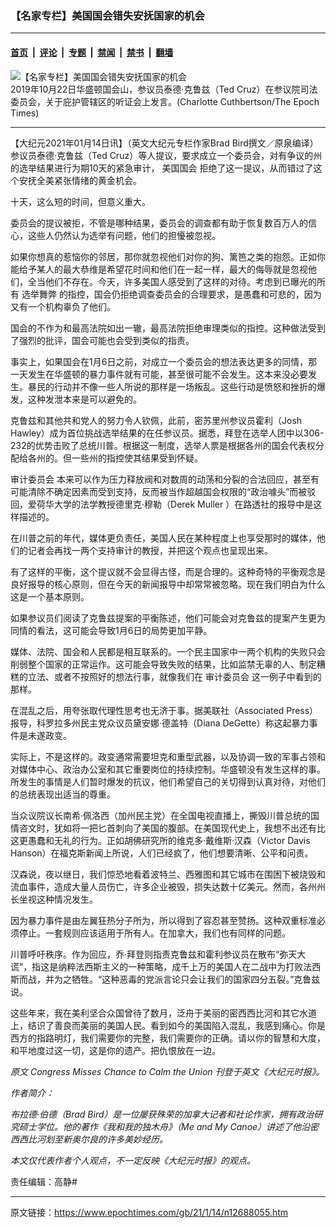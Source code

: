 ### 【名家专栏】美国国会错失安抚国家的机会

---

#### [首页](../../../..?n12688055) &nbsp;|&nbsp; [评论](../../../../../epoch-comment?n12688055) &nbsp;|&nbsp; [专题](../../../../../epoch-special?n12688055) &nbsp;|&nbsp; [禁闻](../../../../../epoch-news?n12688055) &nbsp;|&nbsp; [禁书](../../../../../books?n12688055) &nbsp;|&nbsp; [翻墙](https://github.com/gfw-breaker/nogfw/blob/master/README.md?n12688055)


<div><img alt="【名家专栏】美国国会错失安抚国家的机会" class="attachment-djy_600_400 size-djy_600_400 wp-post-image" src="https://i.epochtimes.com/assets/uploads/2021/01/Ted-Cruz-1200x800-600x400.jpg"/>
<div class="caption">
 2019年10月22日华盛顿国会山，参议员泰德‧克鲁兹（Ted Cruz）在参议院司法委员会，关于庇护管辖区的听证会上发言。(Charlotte Cuthbertson/The Epoch Times)
</div></div><hr/><div class="post_content" id="artbody" itemprop="articleBody">
 <!-- article content begin -->
 <p>
  【大纪元2021年01月14日讯】（英文大纪元专栏作家Brad Bird撰文／原泉编译）参议员泰德‧克鲁兹（Ted Cruz）等人提议，要求成立一个委员会，对有争议的州的选举结果进行为期10天的紧急审计，
  <ok href="https://www.epochtimes.com/gb/tag/%E7%BE%8E%E5%9B%BD%E5%9B%BD%E4%BC%9A.html">
   美国国会
  </ok>
  拒绝了这一提议，从而错过了这个安抚全美紧张情绪的黄金机会。
 </p>
 <p>
  十天，这么短的时间，但意义重大。
 </p>
 <p>
  委员会的提议被拒，不管是哪种结果，委员会的调查都有助于恢复数百万人的信心，这些人仍然认为选举有问题，他们的担懮被忽视。
 </p>
 <p>
  如果你想真的惹恼你的邻居，那你就忽视他们对你的狗、篱笆之类的抱怨。正如你能给予某人的最大恭维是希望花时间和他们在一起一样，最大的侮辱就是忽视他们，全当他们不存在。今天，许多美国人感受到了这样的对待。考虑到已曝光的所有
  <ok href="https://www.epochtimes.com/gb/tag/%E9%80%89%E4%B8%BE%E8%88%9E%E5%BC%8A.html">
   选举舞弊
  </ok>
  的指控，国会仍拒绝调查委员会的合理要求，是愚蠢和可悲的，因为又有一个机构辜负了他们。
 </p>
 <p>
  国会的不作为和最高法院如出一辙，最高法院拒绝审理类似的指控。这种做法受到了强烈的批评，国会可能也会受到类似的指责。
 </p>
 <p>
  事实上，如果国会在1月6日之前，对成立一个委员会的想法表达更多的同情，那一天发生在华盛顿的暴力事件就有可能，甚至很可能不会发生。这本来没必要发生。暴民的行动并不像一些人所说的那样是一场叛乱。这些行动是愤怒和挫折的爆发，这种发泄本来是可以避免的。
 </p>
 <p>
  克鲁兹和其他共和党人的努力令人钦佩，此前，密苏里州参议员霍利（Josh Hawley）成为首位挑战选举结果的在任参议员。据悉，拜登在选举人团中以306-232的优势击败了总统川普。根据这一制度，选举人票是根据各州的国会代表权分配给各州的。但一些州的指控使其结果受到怀疑。
 </p>
 <p>
  <ok href="https://www.epochtimes.com/gb/tag/%E5%AE%A1%E8%AE%A1%E5%A7%94%E5%91%98%E4%BC%9A.html">
   审计委员会
  </ok>
  本来可以作为压力释放阀和对数周的动荡和分裂的合法回应，甚至有可能清除不确定因素而受到支持，反而被当作超越国会权限的“政治噱头”而被驳回，爱荷华大学的法学教授德里克‧穆勒（Derek Muller ）在路透社的报导中是这样描述的。
 </p>
 <p>
  在川普之前的年代，媒体更负责任，美国人民在某种程度上也享受那时的媒体，他们的记者会再找一两个支持审计的教授，并把这个观点也呈现出来。
 </p>
 <p>
  有了这样的平衡，这个提议就不会显得古怪，而是合理的。这种奇特的平衡观念是良好报导的核心原则，但在今天的新闻报导中却常常被忽略。现在我们明白为什么这是一个基本原则。
 </p>
 <p>
  如果参议员们阅读了克鲁兹提案的平衡陈述，他们可能会对克鲁兹的提案产生更为同情的看法，这可能会导致1月6日的局势更加平静。
 </p>
 <p>
  媒体、法院、国会和人民都是相互联系的。一个民主国家中一两个机构的失败只会削弱整个国家的正常运作。这可能会导致失败的结果，比如监禁无辜的人、制定糟糕的立法、或者不按照好的想法行事，就像我们在
  <ok href="https://www.epochtimes.com/gb/tag/%E5%AE%A1%E8%AE%A1%E5%A7%94%E5%91%98%E4%BC%9A.html">
   审计委员会
  </ok>
  这一例子中看到的那样。
 </p>
 <p>
  在混乱之后，用夸张取代理性思考也无济于事。据美联社（Associated Press）报导，科罗拉多州民主党众议员黛安娜‧德盖特（Diana DeGette）称这起暴力事件是未遂政变。
 </p>
 <p>
  实际上，不是这样的。政变通常需要坦克和重型武器，以及协调一致的军事占领和对媒体中心、政治办公室和其它重要岗位的持续控制。华盛顿没有发生这样的事。所发生的事情是人们暂时爆发的抗议，他们希望自己的关切得到认真对待，对他们的总统表现出适当的尊重。
 </p>
 <p>
  当众议院议长南希‧佩洛西（加州民主党）在全国电视直播上，撕毁川普总统的国情咨文时，犹如将一把匕首刺向了美国的腹部。在美国现代史上，我想不出还有比这更愚蠢和无礼的行为。正如胡佛研究所的维克多‧戴维斯‧汉森（Victor Davis Hanson）在福克斯新闻上所说，人们已经疯了，他们想要清晰、公平和问责。
 </p>
 <p>
  汉森说，夜以继日，我们惊恐地看着波特兰、西雅图和其它城市在围困下被烧毁和流血事件，造成大量人员伤亡，许多企业被毁，损失达数十亿美元。然而，各州州长坐视这种情况发生。
 </p>
 <p>
  因为暴力事件是由左翼狂热分子所为，所以得到了容忍甚至赞扬。这种双重标准必须停止。一套规则应该适用于所有人。在加拿大，我们也有同样的问题。
 </p>
 <p>
  川普呼吁秩序。作为回应，乔‧拜登则指责克鲁兹和霍利参议员在散布“弥天大谎”，指这是纳粹法西斯主义的一种策略，成千上万的美国人在二战中为打败法西斯而战，并为之牺牲。“这种恶毒的党派言论只会让我们的国家四分五裂。”克鲁兹说。
 </p>
 <p>
  这些年来，我在美利坚合众国曾待了数月，泛舟于美丽的密西西比河和其它水道上，结识了善良而美丽的美国人民。看到如今的美国陷入混乱，我感到痛心。你是西方的指路明灯，我们需要你的完整，我们需要你的正确。请以你的智慧和大度，和平地度过这一切，这是你的遗产。把仇恨放在一边。
 </p>
 <p>
  <em>
   原文
   <ok href="https://www.theepochtimes.com/congress-misses-chance-to-calm-the-union_3650864.html">
    Congress Misses Chance to Calm the Union
   </ok>
   刊登于英文《大纪元时报》。
  </em>
 </p>
 <p>
  <em>
   作者简介：
  </em>
 </p>
 <p>
  <em>
   布拉德‧伯德（Brad Bird）是一位屡获殊荣的加拿大记者和社论作家，拥有政治研究硕士学位。他的著作《我和我的独木舟》（Me and My Canoe）讲述了他沿密西西比河划至新奥尔良的许多美妙经历。
  </em>
 </p>
 <p>
  <em>
   本文仅代表作者个人观点，不一定反映《大纪元时报》的观点。
  </em>
 </p>
 <p>
  责任编辑：高静#
 </p>
 <!-- article content end -->
 <div id="below_article_ad">
 </div>
</div>


---

原文链接：https://www.epochtimes.com/gb/21/1/14/n12688055.htm
